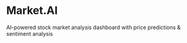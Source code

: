 # Market.AI
AI-powered stock market analysis dashboard with price predictions &amp; sentiment analysis
